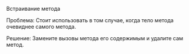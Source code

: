 Встраивание метода

Проблема: Стоит использовать в том случае, когда тело метода очевиднее самого метода.

Решение: Замените вызовы метода его содержимым и удалите сам метод.
